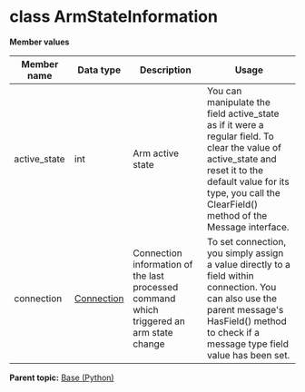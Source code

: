 # class ArmStateInformation

 **Member values** 

|Member name|Data type|Description|Usage|
|-----------|---------|-----------|-----|
|active\_state|int|Arm active state|You can manipulate the field active\_state as if it were a regular field. To clear the value of active\_state and reset it to the default value for its type, you call the ClearField\(\) method of the Message interface.|
|connection| [Connection](../Common/Connection.md#)|Connection information of the last processed command which triggered an arm state change|To set connection, you simply assign a value directly to a field within connection. You can also use the parent message's HasField\(\) method to check if a message type field value has been set.|

**Parent topic:** [Base \(Python\)](../../summary_pages/Base.md)


